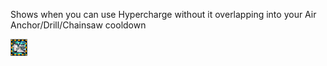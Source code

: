 Shows when you can use Hypercharge without it overlapping into your Air Anchor/Drill/Chainsaw cooldown

![Hypercharge Preview](./Preview.png?raw=true "Hypercharge Preview")
